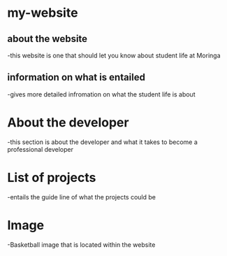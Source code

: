 # my-website

## about the website
-this website is one that should let you know about student life at Moringa

## information on what is entailed
-gives more detailed infromation on what the student life is about

# About the developer
-this section is about the developer and what it takes to become a professional developer

# List of projects
-entails the guide line of what the projects could be

# Image
-Basketball image that is located within the website


